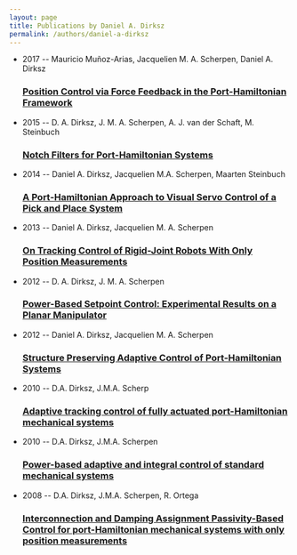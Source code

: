 ```yaml
---
layout: page
title: Publications by Daniel A. Dirksz
permalink: /authors/daniel-a-dirksz
---
```


<ul class="post-list">
<li><span class='post-meta'>2017 -- Mauricio Muñoz-Arias, Jacquelien M. A. Scherpen, Daniel A. Dirksz</span><h3><a class='post-link' href="{{ site.baseurl }}/position-control-via-force-feedback-in-the-port-hamiltonian-framework">Position Control via Force Feedback in the Port-Hamiltonian Framework</a></h3></li>
<li><span class='post-meta'>2015 -- D. A. Dirksz, J. M. A. Scherpen, A. J. van der Schaft, M. Steinbuch</span><h3><a class='post-link' href="{{ site.baseurl }}/notch-filters-for-port-hamiltonian-systems">Notch Filters for Port-Hamiltonian Systems</a></h3></li>
<li><span class='post-meta'>2014 -- Daniel A. Dirksz, Jacquelien M.A. Scherpen, Maarten Steinbuch</span><h3><a class='post-link' href="{{ site.baseurl }}/a-port-scp-h-scp-amiltonian-approach-to-visual-servo-control-of-a-pick-and-place-system">A Port‐<scp>H</scp>amiltonian Approach to Visual Servo Control of a Pick and Place System</a></h3></li>
<li><span class='post-meta'>2013 -- Daniel A. Dirksz, Jacquelien M. A. Scherpen</span><h3><a class='post-link' href="{{ site.baseurl }}/on-tracking-control-of-rigid-joint-robots-with-only-position-measurements">On Tracking Control of Rigid-Joint Robots With Only Position Measurements</a></h3></li>
<li><span class='post-meta'>2012 -- D. A. Dirksz, J. M. A. Scherpen</span><h3><a class='post-link' href="{{ site.baseurl }}/power-based-setpoint-control-experimental-results-on-a-planar-manipulator">Power-Based Setpoint Control: Experimental Results on a Planar Manipulator</a></h3></li>
<li><span class='post-meta'>2012 -- Daniel A. Dirksz, Jacquelien M. A. Scherpen</span><h3><a class='post-link' href="{{ site.baseurl }}/structure-preserving-adaptive-control-of-port-hamiltonian-systems">Structure Preserving Adaptive Control of Port-Hamiltonian Systems</a></h3></li>
<li><span class='post-meta'>2010 -- D.A. Dirksz, J.M.A. Scherp</span><h3><a class='post-link' href="{{ site.baseurl }}/adaptive-tracking-control-of-fully-actuated-port-hamiltonian-mechanical-systems">Adaptive tracking control of fully actuated port-Hamiltonian mechanical systems</a></h3></li>
<li><span class='post-meta'>2010 -- D.A. Dirksz, J.M.A. Scherpen</span><h3><a class='post-link' href="{{ site.baseurl }}/power-based-adaptive-and-integral-control-of-standard-mechanical-systems">Power-based adaptive and integral control of standard mechanical systems</a></h3></li>
<li><span class='post-meta'>2008 -- D.A. Dirksz, J.M.A. Scherpen, R. Ortega</span><h3><a class='post-link' href="{{ site.baseurl }}/interconnection-and-damping-assignment-passivity-based-control-for-port-hamiltonian-mechanical-systems-with-only-position-measurements">Interconnection and Damping Assignment Passivity-Based Control for port-Hamiltonian mechanical systems with only position measurements</a></h3></li>

</ul>
